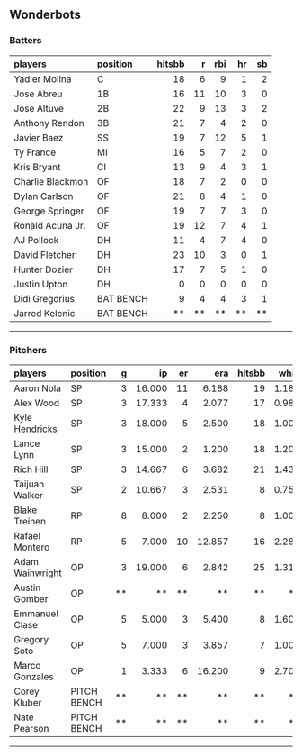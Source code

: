 ## Wonderbots

### Batters

 
|players          |position  | hitsbb|  r| rbi| hr| sb| 
|:----------------|:---------|------:|--:|---:|--:|--:| 
|Yadier Molina    |C         |     18|  6|   9|  1|  2| 
|Jose Abreu       |1B        |     16| 11|  10|  3|  0| 
|Jose Altuve      |2B        |     22|  9|  13|  3|  2| 
|Anthony Rendon   |3B        |     21|  7|   4|  2|  0| 
|Javier Baez      |SS        |     19|  7|  12|  5|  1| 
|Ty France        |MI        |     16|  5|   7|  2|  0| 
|Kris Bryant      |CI        |     13|  9|   4|  3|  1| 
|Charlie Blackmon |OF        |     18|  7|   2|  0|  0| 
|Dylan Carlson    |OF        |     21|  8|   4|  1|  0| 
|George Springer  |OF        |     19|  7|   7|  3|  0| 
|Ronald Acuna Jr. |OF        |     19| 12|   7|  4|  1| 
|AJ Pollock       |DH        |     11|  4|   7|  4|  0| 
|David Fletcher   |DH        |     23| 10|   3|  0|  1| 
|Hunter Dozier    |DH        |     17|  7|   5|  1|  0| 
|Justin Upton     |DH        |      0|  0|   0|  0|  0| 
|Didi Gregorius   |BAT BENCH |      9|  4|   4|  3|  1| 
|Jarred Kelenic   |BAT BENCH |     **| **|  **| **| **| 

* * *

### Pitchers

 
|players         |position    |  g|     ip| er|    era| hitsbb|  whip| so|  w| sv| 
|:---------------|:-----------|--:|------:|--:|------:|------:|-----:|--:|--:|--:| 
|Aaron Nola      |SP          |  3| 16.000| 11|  6.188|     19| 1.188| 31|  1|  0| 
|Alex Wood       |SP          |  3| 17.333|  4|  2.077|     17| 0.981| 22|  2|  0| 
|Kyle Hendricks  |SP          |  3| 18.000|  5|  2.500|     18| 1.000| 14|  1|  0| 
|Lance Lynn      |SP          |  3| 15.000|  2|  1.200|     18| 1.200| 19|  2|  0| 
|Rich Hill       |SP          |  3| 14.667|  6|  3.682|     21| 1.432| 12|  1|  0| 
|Taijuan Walker  |SP          |  2| 10.667|  3|  2.531|      8| 0.750| 10|  1|  0| 
|Blake Treinen   |RP          |  8|  8.000|  2|  2.250|      8| 1.000|  8|  1|  0| 
|Rafael Montero  |RP          |  5|  7.000| 10| 12.857|     16| 2.286|  7|  0|  0| 
|Adam Wainwright |OP          |  3| 19.000|  6|  2.842|     25| 1.316| 15|  2|  0| 
|Austin Gomber   |OP          | **|     **| **|     **|     **|    **| **| **| **| 
|Emmanuel Clase  |OP          |  5|  5.000|  3|  5.400|      8| 1.600|  7|  0|  0| 
|Gregory Soto    |OP          |  5|  7.000|  3|  3.857|      7| 1.000| 10|  1|  1| 
|Marco Gonzales  |OP          |  1|  3.333|  6| 16.200|      9| 2.700|  4|  0|  0| 
|Corey Kluber    |PITCH BENCH | **|     **| **|     **|     **|    **| **| **| **| 
|Nate Pearson    |PITCH BENCH | **|     **| **|     **|     **|    **| **| **| **| 


* * *


